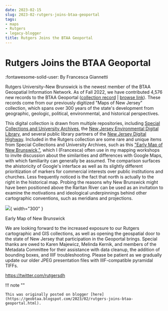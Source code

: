 ```yaml
---
date: 2023-02-15
slug: 2023-02-rutgers-joins-btaa-geoportal
tags:
- maps
- Rutgers
- legacy-blogger
title: Rutgers Joins the BTAA Geoportal
---
```


# Rutgers Joins the BTAA Geoportal

:fontawesome-solid-user: By Francesca Giannetti 

Rutgers University–New Brunswick is the newest member of the BTAA Geospatial Information Network. As of Fall 2022, we have contributed 4,576 new records to the BTAA Geoportal ([collection record](https://geo.btaa.org/catalog/14d-01) | [browse link](https://geo.btaa.org/?f%5Bdct_isPartOf_sm%5D%5B%5D=14d-01)). These records come from our previously digitized "Maps of New Jersey" collection, which spans over 300 years of the state's development from geographic, geologic, political, environmental, and historical perspectives. <!-- more -->

This digital collection is drawn from multiple repositories, including [Special Collections and University Archives](https://www.libraries.rutgers.edu/new-brunswick/visit-study/locations/special-collections-university-archives), the [New Jersey Environmental Digital Library](https://njedl.rutgers.edu/), and several public library partners of the [New Jersey Digital Highway](https://njdigitalhighway.org/). Included in the Rutgers collection are some rare and unique items from Special Collections and University Archives, such as this ["Early Map of New Brunswick,"](https://geo.btaa.org/catalog/rutgers-lib:24800), which I (Francesca) often use in my mapping workshops to invite discussion about the similarities and differences with Google Maps, with which familiarity can generally be assumed. The comparison surfaces the ahistoricity of Google's interface as well as its slightly different prioritization of markers for commercial interests over public institutions and churches. Less frequently noticed is the fact that north is actually to the right in the historical map. Probing the reasons why New Brunswick might have been positioned above the Raritan River can be used as an invitation to examine the motivations and ideological underpinnings behind other cartographic conventions, such as meridians and projections. 

[![](https://blogger.googleusercontent.com/img/a/AVvXsEh-cM59No9LAVJABSQBFzueZkwPka7G7zBhXRpC3_uhniLzCQ0z2d1e10ArGadqYkKYhkQR1g2_H25kqdUHBNK6cfqAMb-5GXSzAjtTGRr1Fbtfqp7azyTvQTQxxE0YP7wv_VoqLh7_Sngt0JnLai5aKvkaaovQR6oOYg2xcp6tfZYYajCILDVEcin4Ag=s320)](https://blogger.googleusercontent.com/img/a/AVvXsEh-cM59No9LAVJABSQBFzueZkwPka7G7zBhXRpC3_uhniLzCQ0z2d1e10ArGadqYkKYhkQR1g2_H25kqdUHBNK6cfqAMb-5GXSzAjtTGRr1Fbtfqp7azyTvQTQxxE0YP7wv_VoqLh7_Sngt0JnLai5aKvkaaovQR6oOYg2xcp6tfZYYajCILDVEcin4Ag){ width="300" }

Early Map of New Brunswick 
 
We are looking forward to the increased exposure to our Rutgers cartographic and GIS collections, as well as opening the geospatial door to the state of New Jersey that participation in the Geoportal brings. Special thanks are owed to Karen Majewicz, Melinda Kernik, and members of the Metadata Committee for their assistance with data cleanup, the addition of bounding boxes, and IIIF troubleshooting. Please be patient as we gradually update our older JPEG presentation files with IIIF-compatible pyramidal TIFFs. 

https://twitter.com/rutgersdh

!!! note ""

	This was originally posted on blogger [here](https://geobtaa.blogspot.com/2023/02/rutgers-joins-btaa-geoportal.html).

